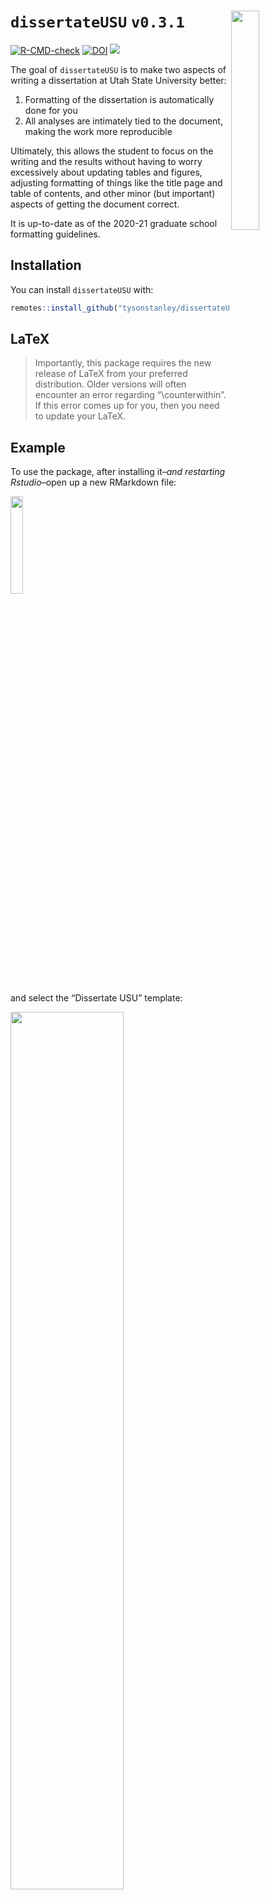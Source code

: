 
<!-- README.md is generated from README.Rmd. Please edit that file -->

# `dissertateUSU` `v0.3.1` <img src="inst/dissertateUSU_hex.png" align="right" width="30%" height="30%"/>

<!-- badges: start -->

[![R-CMD-check](https://github.com/TysonStanley/dissertateUSU/workflows/R-CMD-check/badge.svg)](https://github.com/TysonStanley/dissertateUSU/actions)
[![DOI](https://zenodo.org/badge/DOI/10.5281/zenodo.3516441.svg)](https://doi.org/10.5281/zenodo.3516441)
![](https://img.shields.io/badge/status-stable-brightgreen.svg)
<!-- badges: end -->

The goal of `dissertateUSU` is to make two aspects of writing a
dissertation at Utah State University better:

1.  Formatting of the dissertation is automatically done for you
2.  All analyses are intimately tied to the document, making the work
    more reproducible

Ultimately, this allows the student to focus on the writing and the
results without having to worry excessively about updating tables and
figures, adjusting formatting of things like the title page and table of
contents, and other minor (but important) aspects of getting the
document correct.

It is up-to-date as of the 2020-21 graduate school formatting
guidelines.

## Installation

You can install `dissertateUSU` with:

``` r
remotes::install_github("tysonstanley/dissertateUSU")
```

## LaTeX

> Importantly, this package requires the new release of LaTeX from your
> preferred distribution. Older versions will often encounter an error
> regarding “\\counterwithin”. If this error comes up for you, then you
> need to update your LaTeX.

## Example

To use the package, after installing it–*and restarting Rstudio*–open up
a new RMarkdown file:

<img src="inst/dropdownmenu.png" align="center" width="20%"/>

and select the “Dissertate USU” template:

<img src="inst/fromtemplate.png" align="center" width="60%"/>

This will open up a new folder with a skeleton RMarkdown file:

<img src="inst/template.png" align="center" width="70%"/>

This produces a document that matches the USU dissertation guidelines:

<img src="inst/output.png" align="center" width="70%"/>

If you’d rather have the Master’s Thesis cover page, just remove the
`committee5` and `committee4` lines in the main `.Rmd` file.

<img src="inst/thesis_coverpage.png" align="center" width="70%"/>

### General Notes

-   To put the title on two lines (see the thesis cover page above), use
    `\newline` (or if that doesn’t work, use `\\newline`) at the point
    where you want the title to split to the second line. In general,
    USU wants the first of the two title lines to be longer than the
    second part.
-   If you don’t need a section (e.g., “Public Abstract”, “Chapter 5”,
    etc.), remove it from the main `.Rmd` file. For example, if you want
    to remove the “Public Abstract”, remove all the lines starting from
    the `\newpage` in that section down to the actual words
    `Publically abstracted words go here.`. It will then not be included
    in the knitted document.
-   Currently, the package uses APA 7 formatting for citations (by
    default) but this can be altered by downloading a new `.csl` file
    and specifying it in the yaml, by replacing the `apa7.csl` in the
    `pandoc_args: [ "--csl", "apa7.csl" ]` argument with your file name.
    The package also comes with `apa6.csl` to use.
-   Although the School of Graduate Studies at Utah State University has
    approved the use of `dissertateUSU`, before using it, talk to your
    committee chair and your graduate program coordinator to make sure
    it is approved by your department.

## Writing, Writing, Writing

In the folder, there are other RMarkdown files called `Chapter1.Rmd`,
`Chapter2.Rmd`, etc. These are the files where you will do the writing
and analyzing. The main RMarkdown file will bring all these files
together into one document. The only things you need to update in the
main RMarkdown file is the `yaml` information, the abstracts,
acknowledgments, and dedication.

## Some specifics for formatting

### Appendices

To add appendices, you can use the following at the very end of the
skeleton `.Rmd` file:

    <div id="refs"></div>

    <!-- Appendix -->

    \clearpage
    \addcontentsline{toc}{chapter}{APPENDICES}
    \fancyhead[L]{Appendices}
    \fancyhead[R]{Page\newline\thepage}
    \fancyfoot[C]{}

    \vspace*{\fill}
      \begin{center}
        APPENDICES
      \end{center}
    \vspace*{\fill}

    \addcontentsline{toc}{section}{Appendix A}
    \section*{Appendix A}
    ...appendix stuff...

### Multipaper Format

A now common approach for dissertations at Utah State University are
multi-paper dissertations. To make this work in `dissertateUSU`, you
will need to use four steps. First, note each of the chapters that are
the individual papers (e.g., chapters 2, 3, and 4).

First, add the bibliography line to the yaml for each chapter that will
be its own paper. To do that, add the following lines to the top of the
`.Rmd` file, where `yourbibfile.bib` is the name of the bib file you are
using. At the same time, remove the `\newpage` to `\chapter{}` from the
core `.Rmd` file for that specific chapter. Do this for each chapter.

    ---
    bibliography: yourbibfile.bib
    ---

    \newpage
    \fancyhead[R]{\thepage}
    \fancyfoot[C]{}

    \chapter{Chapter name}

Second, add the following at the end of the chapter.

    \section*{References}

    \setlength{\parindent}{-0.6in}
    \setlength{\leftskip}{0.6in}
    \setlength{\parskip}{6pt}
    \noindent

Third, to reset the paragraph formatting for the following chapter, at
the beginning of the next chapter add:

    \setlength{\parindent}{0.4in}
    \setlength{\leftskip}{0.0in}
    \setlength{\parskip}{6pt}
    \noindent

Finally, change the core `.Rmd` code chunks from:

```` markdown
```{r, child="Chapter2.Rmd"}
```
````

to:

```` markdown
```{r, results='asis'}
chapter_knit("Chapter2")
```
````

This will do an alternative form of knitting (and will create a `.md`
and `.tex` file for the chapter).

## Final Notes and Thanks

The package is still undergoing some development and we would love
feedback on any aspect that doesn’t work as expected.

We also want to thank the
[`rticles`](https://github.com/rstudio/rticles) package for the
functionality for `dissertateUSU`. The idea to make this package, as
well as its design, was derived from the `rticles` package.

And thanks to David Jenks for his help finding LaTeX bugs from older
LaTeX releases.

